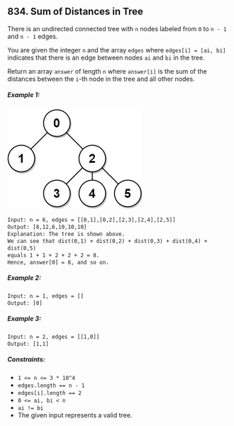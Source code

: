 ## 834. Sum of Distances in Tree

There is an undirected connected tree with ```n``` nodes labeled from ```0``` to ```n - 1``` and ```n - 1``` edges.

You are given the integer ```n``` and the array ```edges``` where ```edges[i] = [ai, bi]``` indicates that there is an edge between nodes ```ai``` and ```bi``` in the tree.

Return an array ```answer``` of length ```n``` where ```answer[i]``` is the sum of the distances between the ```i```-th node in the tree and all other nodes.

##### Example 1:

![Example 1](images/example1.jpg)

```
Input: n = 6, edges = [[0,1],[0,2],[2,3],[2,4],[2,5]]
Output: [8,12,6,10,10,10]
Explanation: The tree is shown above.
We can see that dist(0,1) + dist(0,2) + dist(0,3) + dist(0,4) + dist(0,5)
equals 1 + 1 + 2 + 2 + 2 = 8.
Hence, answer[0] = 8, and so on.
```
##### Example 2:
```
Input: n = 1, edges = []
Output: [0]
```
##### Example 3:
```
Input: n = 2, edges = [[1,0]]
Output: [1,1]
```

##### Constraints:

* ```1 <= n <= 3 * 10^4```
* ```edges.length == n - 1```
* ```edges[i].length == 2```
* ```0 <= ai, bi < n```
* ```ai != bi```
* The given input represents a valid tree.